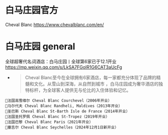 
# 白马庄园官方

Cheval Blanc https://www.chevalblanc.com/en/

# 白马庄园 general

全球超奢代名词酒店：白马庄园丨全球第6家已于12.1开业 https://mp.weixin.qq.com/s/LkSA7FGoIR1G6CAT3aUcFg
- > Cheval Blanc至今在全球拥有6家酒店，每一家都充分体现了品牌的精髓和文化。从雪山到深海，从自然到城市 ，白马庄园成为奢华酒店的独特标杆，为全球客人提供无与伦比的入住体验和记忆。
```console
🔸法国高雪维尔 Cheval Blanc Courchevel（2006年开业）
🔸马尔代夫 Cheval Blanc Randheli, Maldives（2013年开业）
🔸圣巴斯 Cheval Blanc St-Barth Isle de France（2014年开业）
🔸法国圣托罗佩 Cheval Blanc St-Tropez（2019年开业）
🔸法国巴黎 Cheval Blanc Paris（2021年开业）
🔸塞舌尔 Cheval Blanc Seychelles（2024年12月1日新开业）
```
